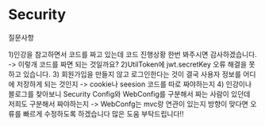 # Security

질문사항

1)인강을 참고하면서 코드를 짜고 있는데 코드 진행상황 한번 봐주시면 감사하겠습니다. -> 이렇개 코드를 짜면 되는 것일까요? 
2)UtilToken에 jwt.secretKey 오류 해결을 못하고 있습니다.
3) 회원가입을 만들지 않고 로그인한다는 것이 결국 사용자 정보를 어디에 저장하게 되는 것인지 -> cookie나 seesion 코드를 따로 짜야하는지
4) 인강이나 블로그를 찾아보니 Security Config와 WebConfig를 구분해서 짜는 사람이 있던데 저희도 구분해서 짜야하는지
-> WebConfg는 mvc랑 연관이 있는지 
방향이 맞다면 오류를 빠르게 수정하도록 하겠습니다 많은 도움 부탁드립니다!!
